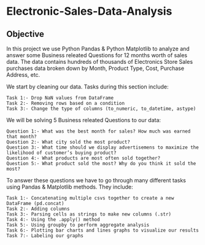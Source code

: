 # Electronic-Sales-Data-Analysis

## Objective
In this project we use Python Pandas & Python Matplotlib to analyze and answer some Business releated Questions for 12 months worth of sales data. The data contains hundreds of thousands of Electronics Store Sales purchases data broken down by Month, Product Type, Cost, Purchase Address, etc.

We start by cleaning our data. Tasks during this section include:

    Task 1:- Drop NaN values from DataFrame
    Task 2:- Removing rows based on a condition
    Task 3:- Change the type of columns (to_numeric, to_datetime, astype)

We will be solving 5 Business releated Questions to our data:

    Question 1:- What was the best month for sales? How much was earned that month?
    Question 2:- What city sold the most product?
    Question 3:- What time should we display advertisemens to maximize the likelihood of customer’s buying product?
    Question 4:- What products are most often sold together?
    Question 5:- What product sold the most? Why do you think it sold the most?

To answer these questions we have to go through many different tasks using Pandas & Matplotlib methods. They include:

    Task 1:- Concatenating multiple csvs together to create a new DataFrame (pd.concat)
    Task 2:- Adding columns
    Task 3:- Parsing cells as strings to make new columns (.str)
    Task 4:- Using the .apply() method
    Task 5:- Using groupby to perform aggregate analysis
    Task 6:- Plotting bar charts and lines graphs to visualize our results
    Task 7:- Labeling our graphs
